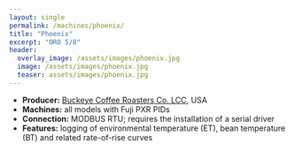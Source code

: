```yaml
---
layout: single
permalink: /machines/phoenix/
title: "Phoenix"
excerpt: "ORO 5/8"
header:
  overlay_image: /assets/images/phoenix.jpg
  image: /assets/images/phoenix.jpg
  teaser: assets/images/phoenix.jpg
---
```

* __Producer:__ [Buckeye Coffee Roasters Co. LCC](http://www.buckeyecoffee.com), USA
* __Machines:__ all models with Fuji PXR PIDs
* __Connection:__ MODBUS RTU; requires the installation of a serial driver
* __Features:__ logging of environmental temperature (ET), bean temperature (BT) and related rate-of-rise curves